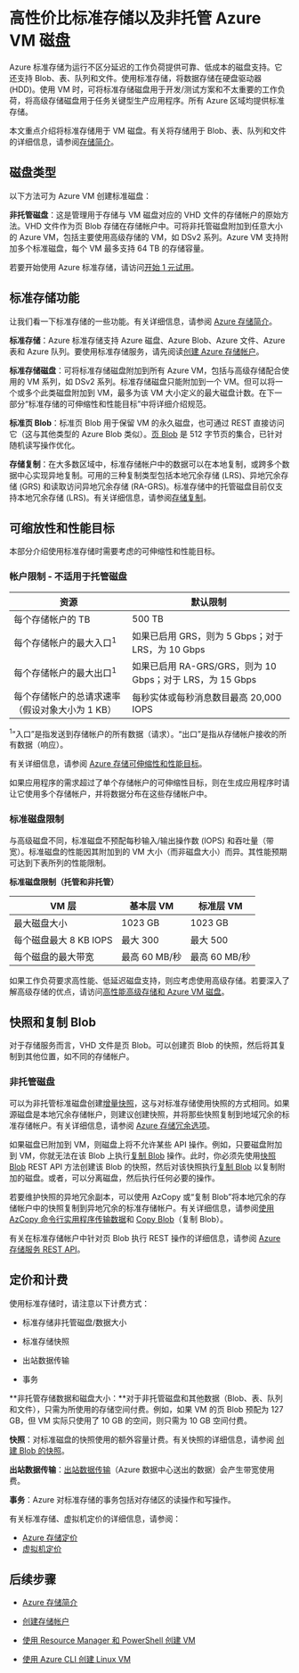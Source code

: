 <properties
    pageTitle="基于 HD 的高性价比标准存储和 Azure VM 磁盘 | Azure"
    description="介绍高性价比标准存储以及非托管和托管 VM 磁盘。"
    services="storage"
    documentationcenter=""
    author="yuemlu"
    manager="aungoo-msft"
    editor="tysonn" />
<tags
    ms.assetid="e2a20625-6224-4187-8401-abadc8f1de91"
    ms.service="storage"
    ms.workload="storage"
    ms.tgt_pltfrm="na"
    ms.devlang="na"
    ms.topic="article"
    ms.date="02/06/2017"
    wacn.date="03/20/2017"
    ms.author="yuemlu" />  


# 高性价比标准存储以及非托管 Azure VM 磁盘

Azure 标准存储为运行不区分延迟的工作负荷提供可靠、低成本的磁盘支持。它还支持 Blob、表、队列和文件。使用标准存储，将数据存储在硬盘驱动器 (HDD)。使用 VM 时，可将标准存储磁盘用于开发/测试方案和不太重要的工作负荷，将高级存储磁盘用于任务关键型生产应用程序。所有 Azure 区域均提供标准存储。

本文重点介绍将标准存储用于 VM 磁盘。有关将存储用于 Blob、表、队列和文件的详细信息，请参阅[存储简介](/documentation/articles/storage-introduction/)。

## 磁盘类型

以下方法可为 Azure VM 创建标准磁盘：

**非托管磁盘**：这是管理用于存储与 VM 磁盘对应的 VHD 文件的存储帐户的原始方法。VHD 文件作为页 Blob 存储在存储帐户中。可将非托管磁盘附加到任意大小的 Azure VM，包括主要使用高级存储的 VM，如 DSv2 系列。Azure VM 支持附加多个标准磁盘，每个 VM 最多支持 64 TB 的存储容量。




若要开始使用 Azure 标准存储，请访问[开始 1 元试用](/pricing/1rmb-trial/)。



## 标准存储功能 

让我们看一下标准存储的一些功能。有关详细信息，请参阅 [Azure 存储简介](/documentation/articles/storage-introduction/)。

**标准存储**：Azure 标准存储支持 Azure 磁盘、Azure Blob、Azure 文件、Azure 表和 Azure 队列。要使用标准存储服务，请先阅读[创建 Azure 存储帐户](/documentation/articles/storage-create-storage-account/#create-a-storage-account)。

**标准存储磁盘**：可将标准存储磁盘附加到所有 Azure VM，包括与高级存储配合使用的 VM 系列，如 DSv2 系列。标准存储磁盘只能附加到一个 VM。但可以将一个或多个此类磁盘附加到 VM，最多为该 VM 大小定义的最大磁盘计数。在下一部分“标准存储的可伸缩性和性能目标”中将详细介绍规范。

**标准页 Blob**：标准页 Blob 用于保留 VM 的永久磁盘，也可通过 REST 直接访问它（这与其他类型的 Azure Blob 类似）。[页 Blob](https://docs.microsoft.com/rest/api/storageservices/fileservices/Understanding-Block-Blobs--Append-Blobs--and-Page-Blobs) 是 512 字节页的集合，已针对随机读写操作优化。

**存储复制**：在大多数区域中，标准存储帐户中的数据可以在本地复制，或跨多个数据中心实现异地复制。可用的三种复制类型包括本地冗余存储 (LRS)、异地冗余存储 (GRS) 和读取访问异地冗余存储 (RA-GRS)。标准存储中的托管磁盘目前仅支持本地冗余存储 (LRS)。有关详细信息，请参阅[存储复制](/documentation/articles/storage-redundancy/)。

## 可缩放性和性能目标

本部分介绍使用标准存储时需要考虑的可伸缩性和性能目标。

### 帐户限制 - 不适用于托管磁盘

| **资源** | **默认限制** |
|--------------|-------------------|
| 每个存储帐户的 TB | 500 TB |
| 每个存储帐户的最大入口<sup>1</sup>| 如果已启用 GRS，则为 5 Gbps；对于 LRS，为 10 Gbps |
| 每个存储帐户的最大出口<sup>1</sup> | 如果已启用 RA-GRS/GRS，则为 10 Gbps；对于 LRS，为 15 Gbps |
| 每个存储帐户的总请求速率（假设对象大小为 1 KB） | 每秒实体或每秒消息数目最高 20,000 IOPS |

<sup>1</sup>“入口”是指发送到存储帐户的所有数据（请求）。“出口”是指从存储帐户接收的所有数据（响应）。

有关详细信息，请参阅 [Azure 存储可伸缩性和性能目标](/documentation/articles/storage-scalability-targets/)。

如果应用程序的需求超过了单个存储帐户的可伸缩性目标，则在生成应用程序时请让它使用多个存储帐户，并将数据分布在这些存储帐户中。

### 标准磁盘限制

与高级磁盘不同，标准磁盘不预配每秒输入/输出操作数 (IOPS) 和吞吐量（带宽）。标准磁盘的性能因其附加到的 VM 大小（而非磁盘大小）而异。其性能预期可达到下表所列的性能限制。

**标准磁盘限制（托管和非托管）**

| **VM 层** | **基本层 VM** | **标准层 VM** |
|------------------------|-------------------|----------------------|
| 最大磁盘大小 | 1023 GB | 1023 GB |
| 每个磁盘最大 8 KB IOPS | 最大 300 | 最大 500 |
| 每个磁盘的最大带宽 | 最高 60 MB/秒 | 最高 60 MB/秒 |

如果工作负荷要求高性能、低延迟磁盘支持，则应考虑使用高级存储。若要深入了解高级存储的优点，请访问[高性能高级存储和 Azure VM 磁盘](/documentation/articles/storage-premium-storage/)。

## 快照和复制 Blob

对于存储服务而言，VHD 文件是页 Blob。可以创建页 Blob 的快照，然后将其复制到其他位置，如不同的存储帐户。

### 非托管磁盘

可以为非托管标准磁盘创建[增量快照](/documentation/articles/storage-incremental-snapshots/)，这与对标准存储使用快照的方式相同。如果源磁盘是本地冗余存储帐户，则建议创建快照，并将那些快照复制到地域冗余的标准存储帐户。有关详细信息，请参阅 [Azure 存储冗余选项](/documentation/articles/storage-redundancy/)。

如果磁盘已附加到 VM，则磁盘上将不允许某些 API 操作。例如，只要磁盘附加到 VM，你就无法在该 Blob 上执行[复制 Blob](https://docs.microsoft.com/rest/api/storageservices/fileservices/Copy-Blob) 操作。此时，你必须先使用[快照 Blob](https://docs.microsoft.com/rest/api/storageservices/fileservices/Snapshot-Blob) REST API 方法创建该 Blob 的快照，然后对该快照执行[复制 Blob](https://docs.microsoft.com/rest/api/storageservices/fileservices/Copy-Blob) 以复制附加的磁盘。或者，可以分离磁盘，然后执行任何必要的操作。

若要维护快照的异地冗余副本，可以使用 AzCopy 或“复制 Blob”将本地冗余的存储帐户中的快照复制到异地冗余的标准存储帐户。有关详细信息，请参阅[使用 AzCopy 命令行实用程序传输数据](/documentation/articles/storage-use-azcopy/)和 [Copy Blob](https://docs.microsoft.com/rest/api/storageservices/fileservices/Copy-Blob)（复制 Blob）。

有关在标准存储帐户中针对页 Blob 执行 REST 操作的详细信息，请参阅 [Azure 存储服务 REST API](https://docs.microsoft.com/rest/api/storageservices/fileservices/Azure-Storage-Services-REST-API-Reference)。


## 定价和计费

使用标准存储时，请注意以下计费方式：

* 标准存储非托管磁盘/数据大小

* 标准存储快照
* 出站数据传输
* 事务

**非托管存储数据和磁盘大小：**对于非托管磁盘和其他数据（Blob、表、队列和文件），只需为所使用的存储空间付费。例如，如果 VM 的页 Blob 预配为 127 GB，但 VM 实际只使用了 10 GB 的空间，则只需为 10 GB 空间付费。


**快照**：对标准磁盘的快照使用的额外容量计费。有关快照的详细信息，请参阅 [创建 Blob 的快照](https://docs.microsoft.com/rest/api/storageservices/fileservices/Creating-a-Snapshot-of-a-Blob)。

**出站数据传输**：[出站数据传输](/pricing/details/data-transfer/)（Azure 数据中心送出的数据）会产生带宽使用费。

**事务**：Azure 对标准存储的事务包括对存储区的读操作和写操作。

有关标准存储、虚拟机定价的详细信息，请参阅：

* [Azure 存储定价](/pricing/details/storage/)
* [虚拟机定价](/pricing/details/virtual-machines/)


## 后续步骤

* [Azure 存储简介](/documentation/articles/storage-introduction/)

* [创建存储帐户](/documentation/articles/storage-create-storage-account/)



* [使用 Resource Manager 和 PowerShell 创建 VM](/documentation/articles/virtual-machines-windows-ps-create/)

* [使用 Azure CLI 创建 Linux VM](/documentation/articles/virtual-machines-linux-quick-create-cli/)

<!---HONumber=Mooncake_0313_2017-->